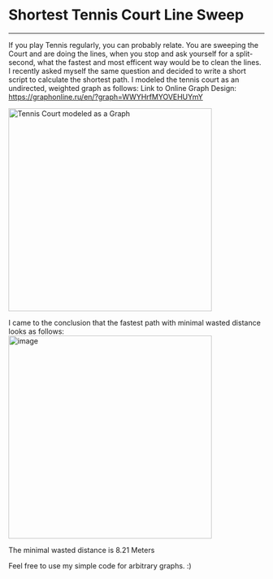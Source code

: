 # Shortest Tennis Court Line Sweep

---
If you play Tennis regularly, you can probably relate. You are sweeping the Court and are doing the lines, when you stop and ask yourself for a split-second, what the fastest and most efficent way would be to clean the lines. I recently asked myself the same question and decided to write a short script to calculate the shortest path.
I modeled the tennis court as an undirected, weighted graph as follows:
Link to Online Graph Design: https://graphonline.ru/en/?graph=WWYHrfMYOVEHUYmY

<img width="400" alt= "Tennis Court modeled as a Graph" src="https://github.com/andrmntn/shortestTennisCourtLineSweep/assets/54849338/891faa13-17dc-4b91-a072-4924835328b5">





I came to the conclusion that the fastest path with minimal wasted distance looks as follows:
<img width="400" alt="image" src="https://github.com/andrmntn/shortestTennisCourtLineSweep/assets/54849338/70c52b4b-a2b2-47f1-ba43-a9aca0d54f53">


The minimal wasted distance is 8.21 Meters

Feel free to use my simple code for arbitrary graphs. :)
